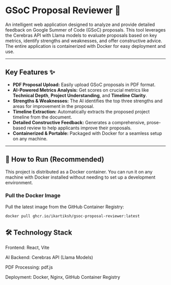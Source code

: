 # GSoC Proposal Reviewer 📝


An intelligent web application designed to analyze and provide detailed feedback on Google Summer of Code (GSoC) proposals. This tool leverages the Cerebras API with Llama models to evaluate proposals based on key metrics, identify strengths and weaknesses, and offer constructive advice. The entire application is containerized with Docker for easy deployment and use.



---
## Key Features ✨

* **PDF Proposal Upload:** Easily upload GSoC proposals in PDF format.
* **AI-Powered Metrics Analysis:** Get scores on crucial metrics like 
**Technical Depth**, **Project Understanding**, and **Timeline Clarity**.
* **Strengths & Weaknesses:** The AI identifies the top three strengths and areas for improvement in the proposal.
* **Timeline Extraction:** Automatically extracts the proposed project timeline from the document.
* **Detailed Constructive Feedback:** Generates a comprehensive, prose-based review to help applicants improve their proposals.
* **Containerized & Portable:** Packaged with Docker for a seamless setup on any machine.

---
## 🚀 How to Run (Recommended)

This project is distributed as a Docker container. You can run it on any machine with Docker installed without needing to set up a development environment.

### Pull the Docker Image

Pull the latest image from the GitHub Container Registry:
```bash
docker pull ghcr.io/ikartiksh/gsoc-proposal-reviewer:latest
```
## 🛠️ Technology Stack
Frontend: React, Vite

AI Backend: Cerebras API (Llama Models)

PDF Processing: pdf.js

Deployment: Docker, Nginx, GitHub Container Registry